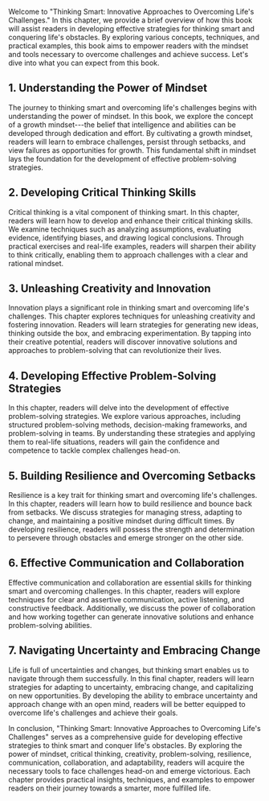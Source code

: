 
Welcome to "Thinking Smart: Innovative Approaches to Overcoming Life's Challenges." In this chapter, we provide a brief overview of how this book will assist readers in developing effective strategies for thinking smart and conquering life's obstacles. By exploring various concepts, techniques, and practical examples, this book aims to empower readers with the mindset and tools necessary to overcome challenges and achieve success. Let's dive into what you can expect from this book.

**1. Understanding the Power of Mindset**
-----------------------------------------

The journey to thinking smart and overcoming life's challenges begins with understanding the power of mindset. In this book, we explore the concept of a growth mindset---the belief that intelligence and abilities can be developed through dedication and effort. By cultivating a growth mindset, readers will learn to embrace challenges, persist through setbacks, and view failures as opportunities for growth. This fundamental shift in mindset lays the foundation for the development of effective problem-solving strategies.

**2. Developing Critical Thinking Skills**
------------------------------------------

Critical thinking is a vital component of thinking smart. In this chapter, readers will learn how to develop and enhance their critical thinking skills. We examine techniques such as analyzing assumptions, evaluating evidence, identifying biases, and drawing logical conclusions. Through practical exercises and real-life examples, readers will sharpen their ability to think critically, enabling them to approach challenges with a clear and rational mindset.

**3. Unleashing Creativity and Innovation**
-------------------------------------------

Innovation plays a significant role in thinking smart and overcoming life's challenges. This chapter explores techniques for unleashing creativity and fostering innovation. Readers will learn strategies for generating new ideas, thinking outside the box, and embracing experimentation. By tapping into their creative potential, readers will discover innovative solutions and approaches to problem-solving that can revolutionize their lives.

**4. Developing Effective Problem-Solving Strategies**
------------------------------------------------------

In this chapter, readers will delve into the development of effective problem-solving strategies. We explore various approaches, including structured problem-solving methods, decision-making frameworks, and problem-solving in teams. By understanding these strategies and applying them to real-life situations, readers will gain the confidence and competence to tackle complex challenges head-on.

**5. Building Resilience and Overcoming Setbacks**
--------------------------------------------------

Resilience is a key trait for thinking smart and overcoming life's challenges. In this chapter, readers will learn how to build resilience and bounce back from setbacks. We discuss strategies for managing stress, adapting to change, and maintaining a positive mindset during difficult times. By developing resilience, readers will possess the strength and determination to persevere through obstacles and emerge stronger on the other side.

**6. Effective Communication and Collaboration**
------------------------------------------------

Effective communication and collaboration are essential skills for thinking smart and overcoming challenges. In this chapter, readers will explore techniques for clear and assertive communication, active listening, and constructive feedback. Additionally, we discuss the power of collaboration and how working together can generate innovative solutions and enhance problem-solving abilities.

**7. Navigating Uncertainty and Embracing Change**
--------------------------------------------------

Life is full of uncertainties and changes, but thinking smart enables us to navigate through them successfully. In this final chapter, readers will learn strategies for adapting to uncertainty, embracing change, and capitalizing on new opportunities. By developing the ability to embrace uncertainty and approach change with an open mind, readers will be better equipped to overcome life's challenges and achieve their goals.

In conclusion, "Thinking Smart: Innovative Approaches to Overcoming Life's Challenges" serves as a comprehensive guide for developing effective strategies to think smart and conquer life's obstacles. By exploring the power of mindset, critical thinking, creativity, problem-solving, resilience, communication, collaboration, and adaptability, readers will acquire the necessary tools to face challenges head-on and emerge victorious. Each chapter provides practical insights, techniques, and examples to empower readers on their journey towards a smarter, more fulfilled life.
